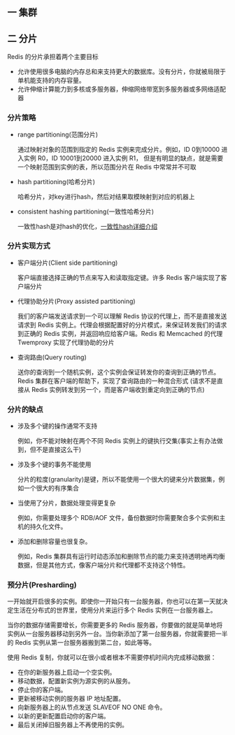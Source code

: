 
## 一 集群
 
## 二 分片
Redis 的分片承担着两个主要目标
- 允许使用很多电脑的内存总和来支持更大的数据库。没有分片，你就被局限于单机能支持的内存容量。
- 允许伸缩计算能力到多核或多服务器，伸缩网络带宽到多服务器或多网络适配器
### 分片策略
- range partitioning(范围分片)

    通过映射对象的范围到指定的 Redis 实例来完成分片。例如，ID 0到10000 进入实例 R0，ID 10001到20000 进入实例 R1，
    但是有明显的缺点，就是需要一个映射范围到实例的表，所以范围分片在 Redis 中常常并不可取
- hash partitioning(哈希分片)

    哈希分片，对key进行hash，然后对结果取模映射到对应的机器上
- consistent hashing partitioning(一致性哈希分片)

    一致性hash是对hash的优化，[一致性hash详细介绍](/markdown/java/hash.md)
### 分片实现方式

- 客户端分片(Client side partitioning) 

    客户端直接选择正确的节点来写入和读取指定键。许多 Redis 客户端实现了客户端分片
- 代理协助分片(Proxy assisted partitioning)
    
    我们的客户端发送请求到一个可以理解 Redis 协议的代理上，而不是直接发送请求到 Redis 实例上。代理会根据配置好的分片模式，来保证转发我们的请求到正确的 Redis 实例，并返回响应给客户端。Redis 和 Memcached 的代理 Twemproxy 实现了代理协助的分片
- 查询路由(Query routing)

    送你的查询到一个随机实例，这个实例会保证转发你的查询到正确的节点。Redis 集群在客户端的帮助下，实现了查询路由的一种混合形式 (请求不是直接从 Redis 实例转发到另一个，而是客户端收到重定向到正确的节点)
### 分片的缺点

- 涉及多个键的操作通常不支持

    例如，你不能对映射在两个不同 Redis 实例上的键执行交集(事实上有办法做到，但不是直接这么干)
- 涉及多个键的事务不能使用

    分片的粒度(granularity)是键，所以不能使用一个很大的键来分片数据集，例如一个很大的有序集合
- 当使用了分片，数据处理变得更复杂

    例如，你需要处理多个 RDB/AOF 文件，备份数据时你需要聚合多个实例和主机的持久化文件。
- 添加和删除容量也很复杂。
    
    例如，Redis 集群具有运行时动态添加和删除节点的能力来支持透明地再均衡数据，但是其他方式，像客户端分片和代理都不支持这个特性。
    
### 预分片(Presharding)   

一开始就开启很多的实例。即使你一开始只有一台服务器，你也可以在第一天就决定生活在分布式的世界里，使用分片来运行多个 Redis 实例在一台服务器上。

当你的数据存储需要增长，你需要更多的 Redis 服务器，你要做的就是简单地将实例从一台服务器移动到另外一台。当你新添加了第一台服务器，你就需要把一半的 Redis 实例从第一台服务器搬到第二台，如此等等。

使用 Redis 复制，你就可以在很小或者根本不需要停机时间内完成移动数据：

- 在你的新服务器上启动一个空实例。
- 移动数据，配置新实例为源实例的从服务。
- 停止你的客户端。
- 更新被移动实例的服务器 IP 地址配置。
- 向新服务器上的从节点发送 SLAVEOF NO ONE 命令。
- 以新的更新配置启动你的客户端。
- 最后关闭掉旧服务器上不再使用的实例。